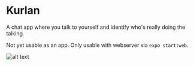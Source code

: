 # Kurlan
A chat app where you talk to yourself and identify who's really doing the talking.

Not yet usable as an app. Only usable with webserver via `expo start:web`.

![alt text](https://i.postimg.cc/k5HrM1vT/screenshot.png)
